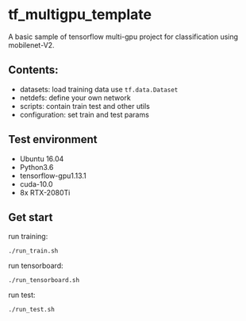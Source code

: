# tf_multigpu_template
A basic sample of tensorflow multi-gpu project for classification using mobilenet-V2.

## Contents: 
- datasets: load training data use `tf.data.Dataset`
- netdefs: define your own network
- scripts: contain train test and other utils
- configuration: set train and test params

## Test environment
- Ubuntu 16.04
- Python3.6
- tensorflow-gpu1.13.1
- cuda-10.0
- 8x RTX-2080Ti

## Get start
run training:
```
./run_train.sh
```  

run tensorboard:
```
./run_tensorboard.sh
``` 

run test:
```
./run_test.sh
``` 
